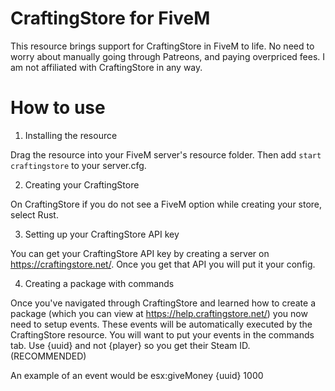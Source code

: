 # CraftingStore for FiveM
This resource brings support for CraftingStore in FiveM to life. No need to worry about manually going through Patreons, and paying overpriced fees. I am not affiliated with CraftingStore in any way.

# How to use


1. Installing the resource

Drag the resource into your FiveM server's resource folder.
Then add `start craftingstore` to your server.cfg.

2. Creating your CraftingStore

On CraftingStore if you do not see a FiveM option while creating your store, select Rust.

3. Setting up your CraftingStore API key

You can get your CraftingStore API key by creating a server on https://craftingstore.net/. Once you get that API you will put it your config.

4. Creating a package with commands

Once you've navigated through CraftingStore and learned how to create a package (which you can view at https://help.craftingstore.net/) you now need to setup events. These events will be automatically executed by the CraftingStore resource. You will want to put your events in the commands tab. Use {uuid} and not {player} so you get their Steam ID. (RECOMMENDED)

An example of an event would be esx:giveMoney {uuid} 1000
